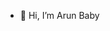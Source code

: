 - 👋 Hi, I’m  Arun Baby


<!---
arunbabyaj/arunbabyaj is a ✨ special ✨ repository because its `README.md` (this file) appears on your GitHub profile.
You can click the Preview link to take a look at your changes.
--->
